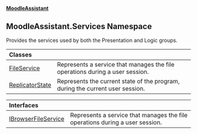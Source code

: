 #### [MoodleAssistant](index.md 'index')

## MoodleAssistant.Services Namespace

Provides the services used by both the Presentation and Logic groups.

| Classes | |
| :--- | :--- |
| [FileService](MoodleAssistant.Services.FileService.md 'MoodleAssistant.Services.FileService') | Represents a service that manages the file operations during a user session. |
| [ReplicatorState](MoodleAssistant.Services.ReplicatorState.md 'MoodleAssistant.Services.ReplicatorState') | Represents the current state of the program, during the current user session. |

| Interfaces | |
| :--- | :--- |
| [IBrowserFileService](MoodleAssistant.Services.IBrowserFileService.md 'MoodleAssistant.Services.IBrowserFileService') | Represents a service that manages the file operations during a user session. |
